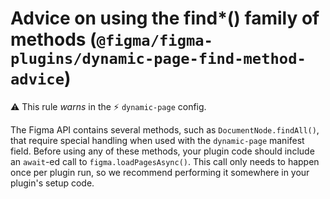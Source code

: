 # Advice on using the find*() family of methods (`@figma/figma-plugins/dynamic-page-find-method-advice`)

⚠️ This rule _warns_ in the ⚡ `dynamic-page` config.

<!-- end auto-generated rule header -->

The Figma API contains several methods, such as `DocumentNode.findAll()`, that
require special handling when used with the `dynamic-page` manifest field.
Before using any of these methods, your plugin code should include an `await`-ed
call to `figma.loadPagesAsync()`. This call only needs to happen once per plugin
run, so we recommend performing it somewhere in your plugin's setup code.
